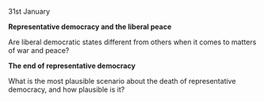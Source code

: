 31st January

**Representative democracy and the liberal peace**

Are liberal democratic states different from others when it comes to matters of war and peace?

**The end of representative democracy**

What is the most plausible scenario about the death of representative democracy, and how plausible is it?

